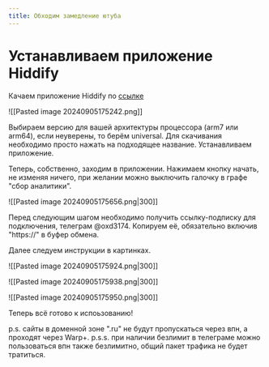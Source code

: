 ```yaml
---
title: Обходим замедление ютуба
---
```

# Устанавливаем приложение Hiddify

Качаем приложение Hiddify по [ссылке](https://github.com/hiddify/hiddify-next/releases/tag/v1.4.0)

![[Pasted image 20240905175242.png]]

Выбираем версию для вашей архитектуры процессора (arm7 или arm64), если неуверены, то берём universal. Для скачивания необходимо просто нажать на подходящее название. Устанавливаем приложение.

Теперь, собственно, заходим в приложении. Нажимаем кнопку начать, не изменяя ничего, при желании можно выключить галочку в графе "сбор аналитики".

![[Pasted image 20240905175656.png|300]]

Перед следующим шагом необходимо получить ссылку-подписку для подключения, телеграм @oxd3174. Копируем её, обязательно включив "https://" в буфер обмена.

Далее следуем инструкции в картинках.

![[Pasted image 20240905175924.png|300]]

![[Pasted image 20240905175938.png|300]]

![[Pasted image 20240905175950.png|300]]

Теперь всё готово к испоьзованию!

p.s. сайты в доменной зоне ".ru" не будут пропускаться через впн, а проходят через Warp+.
p.s.s. при наличии безлимит в телеграме можно пользоваться впн также безлимитно, общий пакет трафика не будет тратиться.